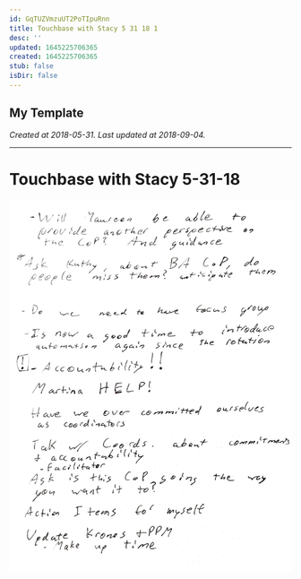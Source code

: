 ```yaml
---
id: GqTUZVmzuUT2PoTIpuRnn
title: Touchbase with Stacy 5 31 18 1
desc: ''
updated: 1645225706365
created: 1645225706365
stub: false
isDir: false
---
```

My Template
---

_Created at 2018-05-31._
_Last updated at 2018-09-04._




---

# Touchbase with Stacy 5-31-18


![RB 2018-05-3117.jpg](assets/RB-2018-05-3117.jpg)

